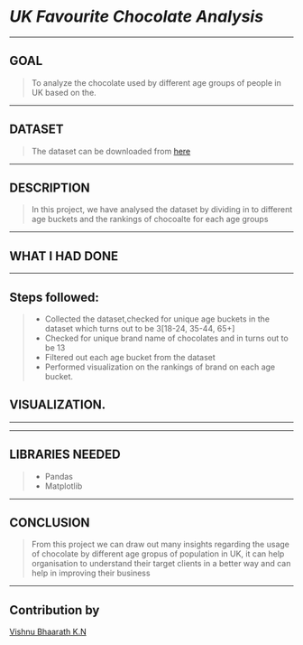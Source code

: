 # *UK Favourite Chocolate Analysis*
_________________________________________
## **GOAL**

>To analyze the chocolate used by different age groups of people in UK based on the.
_________________________________________
## **DATASET**

>The dataset can be downloaded from [here](https://www.kaggle.com/yamqwe/2018-w13-what-is-the-uk-s-favorite-chocolate-bare)

________________________________________
## **DESCRIPTION**

>In this project, we have analysed the dataset by dividing in to different age buckets and the rankings of chocoalte for each age groups
_________________________________________
## **WHAT I HAD DONE**
_________________________________________
## Steps followed:
 > * Collected the dataset,checked for unique age buckets in the dataset which turns out to be 3[18-24, 35-44, 65+]
 > * Checked for unique brand name of chocolates and in turns out to be 13
 > * Filtered out each age bucket from the dataset 
 > * Performed visualization on the rankings of brand on each age bucket. 

## **VISUALIZATION.**
_________________________________________


_________________________________________
## **LIBRARIES NEEDED**

>* Pandas
>* Matplotlib

_________________________________________
## **CONCLUSION**

>From this project we can draw out many insights regarding the usage of chocolate by different age gropus of population in UK, it can help organisation to understand their target clients in a better way and can help in improving their business

_________________________________________
## **Contribution by**
[Vishnu Bhaarath K.N](https://github.com/VishnuBhaarath)
